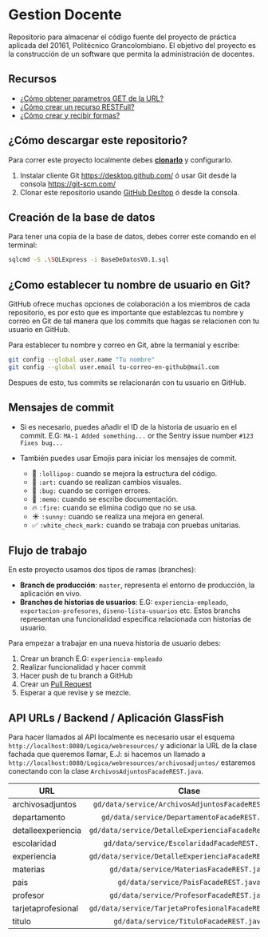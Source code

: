 # Gestion Docente

Repositorio para almacenar el código fuente del proyecto de práctica aplicada del 20161, Politécnico Grancolombiano. El objetivo del proyecto es la construcción de un software que permita la administración de docentes.

## Recursos

*  [¿Cómo obtener parametros GET de la URL?](http://www.concretepage.com/webservices/resteasy-3/jax-rs-defaultvalue-annotation-example-with-resteasy-3)
*  [¿Cómo crear un recurso RESTFull?](https://docs.oracle.com/cd/E19776-01/820-4867/6nga7f5n6/index.html)
*  [¿Cómo crear y recibir formas?](http://www.mastertheboss.com/jboss-frameworks/resteasy/resteasy-tutorial-part-two-web-parameters)


## ¿Cómo descargar este repositorio?

Para correr este proyecto localmente debes **[clonarlo](https://help.github.com/desktop/guides/contributing/cloning-a-repository-from-github-desktop/#cloning-repositories)** y configurarlo.

1. Instalar cliente Git https://desktop.github.com/ ó usar Git desde la consola https://git-scm.com/
2. Clonar este repositorio usando [GitHub Desltop](https://desktop.github.com/) ó desde la consola.

## Creación de la base de datos

Para tener una copia de la base de datos, debes correr este comando en el terminal:

```bash
sqlcmd -S .\SQLExpress -i BaseDeDatosV0.1.sql
```

## ¿Como establecer tu nombre de usuario en Git?

GitHub ofrece muchas opciones de colaboración a los miembros de cada repositorio, es por esto que es importante que establezcas tu nombre y correo en Git de tal manera que los commits que hagas se relacionen con tu usuario en GitHub.

Para establecer tu nombre y correo en Git, abre la termanial y escribe:

```bash
git config --global user.name "Tu nombre"
git config --global user.email tu-correo-en-github@mail.com
```

Despues de esto, tus commits se relacionarán con tu usuario en GitHub.


## Mensajes de commit

* Si es necesario, puedes añadir el ID de la historia de usuario en el commit. E.G:
`MA-1 Added something...` or the Sentry issue number `#123 Fixes bug...`

* También puedes usar Emojis para iniciar los mensajes de commit.
    * :lollipop: `:lollipop:` cuando se mejora la estructura del código.
    * :art: `:art:` cuando se realizan cambios visuales.
    * :bug: `:bug:` cuando se corrigen errores.
    * :memo: `:memo:` cuando se escribe documentación.
    * :fire: `:fire:` cuando se elimina codigo que no se usa.
    * :sunny: `:sunny:` cuando se realiza una mejora en general.
    * :white_check_mark: `:white_check_mark:` cuando se trabaja con pruebas unitarias.


## Flujo de trabajo

En este proyecto usamos dos tipos de ramas (branches):

* **Branch de producción**: `master`, representa el entorno de producción, la aplicación en vivo.
* **Branches de historias de usuarios**: E.G: `experiencia-empleado`, `exportacion-profesores`, `diseno-lista-usuarios` etc. Estos branchs representan una funcionalidad especifica relacionada con historias de usuario.


Para empezar a trabajar en una nueva historia de usuario debes:

1. Crear un branch E.G: `experiencia-empleado`
2. Realizar funcionalidad y hacer commit
3. Hacer push de tu branch a GitHub
4. Crear un [Pull Request](https://help.github.com/articles/using-pull-requests/)
5. Esperar a que revise y se mezcle.


## API URLs / Backend / Aplicación GlassFish

Para hacer llamados al API localmente es necesario usar el esquema `http://localhost:8080/Logica/webresources/` y adicionar la URL de la clase fachada que queremos llamar, E.J: si hacemos un llamado a `http://localhost:8080/Logica/webresources/archivosadjuntos/` estaremos conectando con la clase `ArchivosAdjuntosFacadeREST.java`.

| URL                | Clase                                              |
| ------------------ |:--------------------------------------------------:|
| archivosadjuntos   | `gd/data/service/ArchivosAdjuntosFacadeREST.java`  |
| departamento       | `gd/data/service/DepartamentoFacadeREST.java`      |
| detalleexperiencia | `gd/data/service/DetalleExperienciaFacadeRest.java`|
| escolaridad        | `gd/data/service/EscolaridadFacadeREST.java`       |
| experiencia        | `gd/data/service/DetalleExperienciaFacadeREST.java`|
| materias           | `gd/data/service/MateriasFacadeREST.java`          |
| pais               | `gd/data/service/PaisFacadeREST.java`              |
| profesor           | `gd/data/service/ProfesorFacadeREST.java`          |
| tarjetaprofesional | `gd/data/service/TarjetaProfesionalFacadeREST.java`|
| titulo             | `gd/data/service/TituloFacadeREST.java`            |

